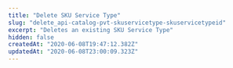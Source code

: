 ```yaml
---
title: "Delete SKU Service Type"
slug: "delete_api-catalog-pvt-skuservicetype-skuservicetypeid"
excerpt: "Deletes an existing SKU Service Type"
hidden: false
createdAt: "2020-06-08T19:47:12.382Z"
updatedAt: "2020-06-08T23:00:09.323Z"
---
```

